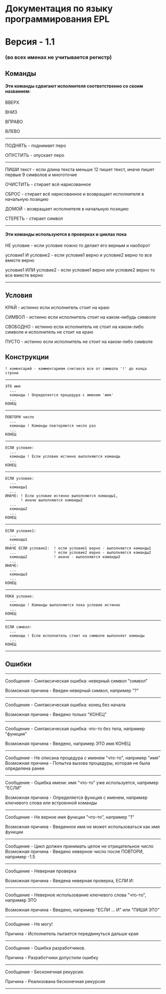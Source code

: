 # Документация по языку программирования EPL
# Версия - 1.1
### (во всех именах не учитывается регистр)
## Команды
#### Эти команды сдвигают исполнителя соответственно со своим названием:
ВВЕРХ

ВНИЗ

ВПРАВО

ВЛЕВО

----
ПОДНЯТЬ - поднимает перо

ОПУСТИТЬ - опускает перо

----
ПИШИ текст - если длина текста меньше 12 пишет текст, иначе пишет первые 9 символов и многоточие

ОЧИСТИТЬ - стирает всё нарисованное

СБРОС - стирает всё нарисованное и возвращает исполнителя в начальную позицию

ДОМОЙ - возвращает исполнителя в начальную позицию

СТЕРЕТЬ - стирает символ

----
#### Эти команды используются в проверках и циклах пока

НЕ условие - если условие ложно то делает его верным и наоборот

условие1 И условие2 - если условие1 верно и условие2 верно то все вместе верно

условие1 ИЛИ условие2 - если условие1 верно или условие2 верно то все вместе верно

----
## Условия
КРАЙ - истинно если исполнитель стоит на краю

СИМВОЛ - истинно если исполнитель стоит на каком-нибудь символе

СВОБОДНО - истинно если исполнитель не стоит на каком-либо символе
           и исполнитель не стоит на краю

ПУСТО - истинно если исполнитель не стоит на каком-либо символе


##  Конструкции
```
! коментарий - комментарием считаеся все от символа '!' до конца строки
```
----
```
ЭТО имя
  ...
  команды ! Определяется процедура с именем 'имя'
  ...
КОНЕЦ
```
----
```
ПОВТОРИ число
  ...
  команды ! Команды повторяются число раз
  ...
КОНЕЦ
```
----
```
ЕСЛИ условие:
  ...
  команды ! Если условие истинно выполняются команды
  ...
КОНЕЦ
```
----
```
ЕСЛИ условие:
  ...
  команды1
  ...
ИНАЧЕ: ! Если условие истинно выполняются команды1,
       ! иначе выполняются команды2
  ...
  команды2
  ...
КОНЕЦ
```
----
```
ЕСЛИ условие1:
  ...
  команды1
  ...
ИНАЧЕ ЕСЛИ условие2:  ! если условие1 верно - выполняются команды1
  ...                 ! если условие2 верно - выполняются команды2
  команды2            ! иначе - выполняются команды3
  ...
ИНАЧЕ:
  ...
  команды3
  ...
КОНЕЦ
```
----
```
ПОКА условие:
  ...
  команды ! Команды выполняются пока условие истинно
  ...
КОНЕЦ
```
----
```
ЕСЛИ символ:
  ...
  команды ! Если исполнитель стоит на символе выполняет команды
  ...
КОНЕЦ
```
----
## Ошибки

----
Сообщение - Синтаксическая ошибка: неверный символ "символ"

Возможная причина - Введен неверный символ, например "?"

----

Сообщение - Синтаксическая ошибка: конец без начала

Возможная причина - Введено только "КОНЕЦ"

----

Сообщение - Синтаксическая ошибка: что-то без тела, например "функция"

Возможная причина - Введено, например ЭТО имя КОНЕЦ

----

Сообщение - Не описана процедура с именем "что-то", например "имя"
Возможная причина - Попытка вызова процедуры, которая не была определена ранее

----

Сообщение - Ошибка имени: имя "что-то" уже используется, например "ЕСЛИ"

Возможная причина - Определяется функция с именем, например ключевого слова или встроенной команды

----

Сообщение - Не верное имя функции "что-то", например "1"

Возможная причина - Введенное имя не может использоваться как имя функции

----

Сообщение - Цикл должен принимать целое не отрицательное число
Возможная причина - Введено неверное число после ПОВТОРИ, например -1.5

----

Сообщение - Неверная проверка

Возможная причина - Введена неверная проверка, ЕСЛИ И:

----

Сообщение - Неверное использование ключевого слова "что-то", например ЭТО

Возможная причина - Введено, например "ЕСЛИ ... И" или "ПИШИ ЭТО"

----

Сообщение - Не могу!

Причина - Исполнитель пытается передвинуться дальше края

----

Сообщение - Ошибка разработчиков.

Причина - Разработчики допустили ошибку

----

Сообщение - Бесконечная рекурсия.

Причина - Реализована бесконечная рекурсия

----